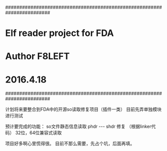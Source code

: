 ########################################################################
#                    Elf reader project for FDA                        #
#                                  Author F8LEFT                       #
#                                  2016.4.18                           #
########################################################################

计划将来要整合到FDA中的开源so读取修复项目（插件一类）
目前先弄单独模块进行测试

预计要完成的功能：
so文件静态信息读取
phdr --- shdr 修复 （根据linker代码）
32位，64位兼容式读取

项目好多啊心里慌得很。
目前不那么需要，先占个坑，后面再填。